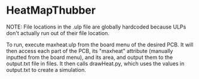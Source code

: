 # HeatMapThubber

NOTE: File locations in the .ulp file are globally hardcoded because ULPs don't actually run out of their file location.

To run, execute maxheat.ulp from the board menu of the desired PCB. It will then access each part of the PCB, its "maxheat"
attribute (manually inputted from the board menu), and its area, and output them to the output.txt file in files.
It then calls drawHeat.py, which uses the values in output.txt to create a simulation. 
